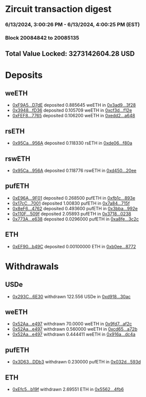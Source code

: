 # Zircuit transaction digest
### 6/13/2024, 3:00:26 PM - 6/13/2024, 4:00:25 PM (EST)
### Block 20084842 to 20085135

## Total Value Locked: 3273142604.28 USD

# Deposits
## weETH
- [0xF9A5...D7dE](https://etherscan.io/address/0xF9A5873a60F55cAb38144855914C93ee0e2cD7dE) deposited 0.885645 weETH in [0x3ad9...3f28](https://etherscan.io/tx/0xF9A5873a60F55cAb38144855914C93ee0e2cD7dE)
- [0x3948...fD36](https://etherscan.io/address/0x3948f9c2a1341ec261a597705210a99dafa3fD36) deposited 0.105709 weETH in [0xcf3d...f12e](https://etherscan.io/tx/0x3948f9c2a1341ec261a597705210a99dafa3fD36)
- [0xFEF8...7765](https://etherscan.io/address/0xFEF8283C8225987B8d2Df54423214F4Fe2bF7765) deposited 0.106200 weETH in [0xedd2...a648](https://etherscan.io/tx/0xFEF8283C8225987B8d2Df54423214F4Fe2bF7765)
## rsETH
- [0x95Ca...956A](https://etherscan.io/address/0x95Ca06d1b4912aEb42ac61Cd2A038255697E956A) deposited 0.118330 rsETH in [0xde06...f80a](https://etherscan.io/tx/0x95Ca06d1b4912aEb42ac61Cd2A038255697E956A)
## rswETH
- [0x95Ca...956A](https://etherscan.io/address/0x95Ca06d1b4912aEb42ac61Cd2A038255697E956A) deposited 0.118776 rswETH in [0xd450...20ee](https://etherscan.io/tx/0x95Ca06d1b4912aEb42ac61Cd2A038255697E956A)
## pufETH
- [0xE96A...9F01](https://etherscan.io/address/0xE96A1eC30d17da167B0eE24380391152834f9F01) deposited 0.268500 pufETH in [0xfb1c...893e](https://etherscan.io/tx/0xE96A1eC30d17da167B0eE24380391152834f9F01)
- [0x17cC...7001](https://etherscan.io/address/0x17cC7DA7c074865aCfb48d0737C6F81cfA647001) deposited 1.00830 pufETH in [0x7a84...715f](https://etherscan.io/tx/0x17cC7DA7c074865aCfb48d0737C6F81cfA647001)
- [0x8eF6...4762](https://etherscan.io/address/0x8eF6c43C2f7dA8d3E046EBf1443279B68E0f4762) deposited 0.493600 pufETH in [0x3bba...992e](https://etherscan.io/tx/0x8eF6c43C2f7dA8d3E046EBf1443279B68E0f4762)
- [0x110F...509f](https://etherscan.io/address/0x110F1dB5FC2FeEC56d528fd0C4358AFA0CC2509f) deposited 2.05893 pufETH in [0x3718...0238](https://etherscan.io/tx/0x110F1dB5FC2FeEC56d528fd0C4358AFA0CC2509f)
- [0x773A...e638](https://etherscan.io/address/0x773A8212DFfA3D5aDa21Edf174Af8460F8b4e638) deposited 0.0296000 pufETH in [0xa8fe...3c2c](https://etherscan.io/tx/0x773A8212DFfA3D5aDa21Edf174Af8460F8b4e638)
## ETH
- [0xEF90...b49C](https://etherscan.io/address/0xEF904aBD7BD8286254B191a526Ace09c8927b49C) deposited 0.00100000 ETH in [0xb0ee...8772](https://etherscan.io/tx/0xEF904aBD7BD8286254B191a526Ace09c8927b49C)
# Withdrawals
## USDe
- [0x293C...6E30](https://etherscan.io/address/0x293C6937D8D82e05B01335F7B33FBA0c8e256E30) withdrawn 122.556 USDe in [0xd918...30ac](https://etherscan.io/tx/0x293C6937D8D82e05B01335F7B33FBA0c8e256E30)
## weETH
- [0x52Aa...e497](https://etherscan.io/address/0x52Aa899454998Be5b000Ad077a46Bbe360F4e497) withdrawn 70.0000 weETH in [0x9fd7...af2c](https://etherscan.io/tx/0x52Aa899454998Be5b000Ad077a46Bbe360F4e497)
- [0x52Aa...e497](https://etherscan.io/address/0x52Aa899454998Be5b000Ad077a46Bbe360F4e497) withdrawn 0.560000 weETH in [0xcd65...a72b](https://etherscan.io/tx/0x52Aa899454998Be5b000Ad077a46Bbe360F4e497)
- [0x52Aa...e497](https://etherscan.io/address/0x52Aa899454998Be5b000Ad077a46Bbe360F4e497) withdrawn 0.444411 weETH in [0x916a...dc4a](https://etherscan.io/tx/0x52Aa899454998Be5b000Ad077a46Bbe360F4e497)
## pufETH
- [0x3D63...DDb3](https://etherscan.io/address/0x3D635c7E8545710535544E816c54f82deB3BDDb3) withdrawn 0.230000 pufETH in [0x032d...593d](https://etherscan.io/tx/0x3D635c7E8545710535544E816c54f82deB3BDDb3)
## ETH
- [0xEfc5...b19f](https://etherscan.io/address/0xEfc51e615DF36E6D9175F5dbC3f56b4F7f89b19f) withdrawn 2.69551 ETH in [0x5562...4fb6](https://etherscan.io/tx/0xEfc51e615DF36E6D9175F5dbC3f56b4F7f89b19f)
